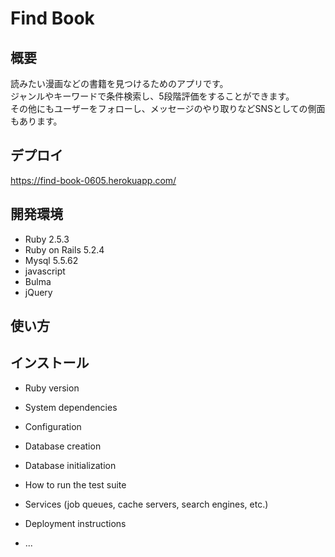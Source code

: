 # Find Book

## 概要
読みたい漫画などの書籍を見つけるためのアプリです。<br>
ジャンルやキーワードで条件検索し、5段階評価をすることができます。<br>
その他にもユーザーをフォローし、メッセージのやり取りなどSNSとしての側面もあります。

## デプロイ
https://find-book-0605.herokuapp.com/
## 開発環境
* Ruby 2.5.3
* Ruby on Rails 5.2.4
* Mysql 5.5.62
* javascript
* Bulma
* jQuery



## 使い方
## インストール


* Ruby version

* System dependencies

* Configuration

* Database creation

* Database initialization

* How to run the test suite

* Services (job queues, cache servers, search engines, etc.)

* Deployment instructions

* ...
